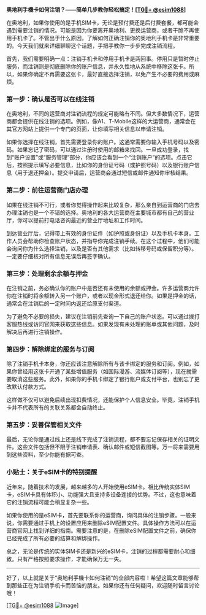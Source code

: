 **奥地利手機卡如何注销？——简单几步教你轻松搞定！[[TG💪+ @esim1088](https://t.me/s/esim1088)]**

在奥地利，如果你使用的是手机SIM卡，无论是预付费还是后付费套餐，都可能会遇到需要注销的情况。可能是因为你要离开奥地利、更换运营商，或者干脆不再使用手机卡了。不管出于什么原因，了解如何正确注销你的奥地利手机卡是非常重要的。今天我们就来详细聊聊这个话题，手把手教你一步步完成注销流程。

首先，我们需要明确一点：注销手机卡和停用手机卡是两回事。停用只是暂时停止服务，而注销则是彻底删除你的账户信息，并永久性地从系统中移除这张卡。所以，如果你确定不再需要这张卡，最好直接选择注销，以免产生不必要的费用或麻烦。

### 第一步：确认是否可以在线注销

在奥地利，不同的运营商对注销流程的规定可能略有不同。但大多数情况下，运营商都会提供在线注销的选项。例如，像A1、T-Mobile这样的大运营商，通常会在其官方网站上提供一个专门的页面，让你填写相关信息以申请注销。

如果你选择在线注销，首先需要登录你的账户。这通常需要你输入手机号码以及密码。如果忘记了密码，可以通过注册时使用的邮箱来找回。一旦成功登录，找到“账户设置”或“服务管理”部分，你应该会看到一个“注销账户”的选项。点击它后，按照提示填写必要信息，比如你的身份证号码（或护照号码）以及银行账户信息（用于退还押金）。提交申请后，运营商会通过短信或邮件通知你审核结果。

### 第二步：前往运营商门店办理

如果在线注销不可行，或者你觉得操作起来比较复杂，那么亲自到运营商的门店去办理注销也是一个不错的选择。奥地利的各大运营商在主要城市都有自己的营业厅，你可以提前打电话咨询最近的营业厅地址和工作时间。

到达营业厅后，记得带上有效的身份证件（如护照或身份证）以及手机卡本身。工作人员会帮助你检查账户状态，并指导你完成注销手续。在这个过程中，他们可能会询问你为什么选择注销，以及是否有其他需求（比如转移号码或保留积分等）。一定要仔细核对所有信息无误后再签字确认。

### 第三步：处理剩余余额与押金

在注销之前，务必确认你的账户中是否还有未使用的余额或押金。许多运营商允许你在注销时将余额转入另一个账户，或者以现金形式退还给你。如果是押金的话，通常会在注销后的一定时间内返还给原支付渠道。

为了避免不必要的损失，建议在注销前先查询一下自己的账户状态。可以通过拨打客服热线或访问官网来获取这些信息。如果发现有未处理的账单或其他问题，及时解决后再进行注销操作。

### 第四步：解除绑定的服务与订阅

除了注销手机卡本身，你还应该注意解除所有与该卡绑定的服务和订阅。例如，如果你曾经用这张卡开通了某些增值服务（如国际漫游、流媒体订阅等），现在就需要取消这些服务。此外，如果你的手机卡绑定了银行账户或支付平台，也别忘了更改默认付款方式。

这样做不仅可以避免后续出现扣费情况，还能保护个人信息安全。毕竟，注销手机卡并不代表所有的关联关系都会自动终止。

### 第五步：妥善保管相关文件

最后，无论你是通过线上还是线下完成了注销流程，都不要忘记保存相关的证明文件。这些文件包括但不限于注销申请表、确认邮件或短信截图等。万一将来需要用到这些资料，至少你能有据可查。

### 小贴士：关于eSIM卡的特别提醒

近年来，随着技术的发展，越来越多的人开始使用eSIM卡。相比传统实体SIM卡，eSIM卡具有体积小、功能强大且支持多设备连接的优势。不过，这也意味着它的注销流程可能会稍显复杂一些。

如果你使用的是eSIM卡，首先要联系你的运营商，询问具体的注销步骤。一般来说，你需要通过手机上的设置应用来删除eSIM配置文件。具体操作方法可以在运营商官网上找到详细的指南。需要注意的是，在删除eSIM配置文件之前，确保你已经完成了所有必要的结算和解绑操作。

总之，无论是传统的实体SIM卡还是新兴的eSIM卡，注销的过程都需要耐心和细致。只有严格按照要求操作，才能确保万无一失。

---

好了，以上就是关于“奥地利手機卡如何注销”的全部内容啦！希望这篇文章能够帮到那些正在为注销手机卡而苦恼的朋友。如果你还有任何疑问，欢迎随时留言讨论哦！

[[TG💪+ @esim1088](https://t.me/s/esim1088) ![Image](https://i.postimg.cc/4NQfJmqS/Snipaste-2025-05-13-00-14-12.png)]